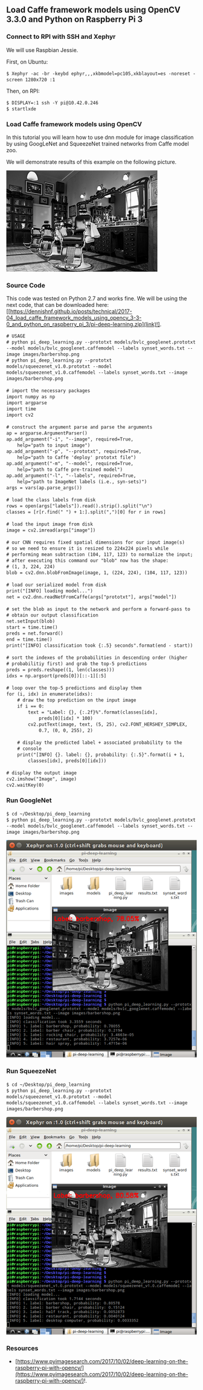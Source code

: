 
## Load Caffe framework models using OpenCV 3.3.0 and Python on Raspberry Pi 3 ##

### Connect to RPI with SSH and Xephyr ###

We will use Raspbian Jessie.

First, on Ubuntu:

```
$ Xephyr -ac -br -keybd ephyr,,,xkbmodel=pc105,xkblayout=es -noreset -screen 1280x720 :1
```

Then, on RPI:

```
$ DISPLAY=:1 ssh -Y pi@10.42.0.246
$ startlxde
```

### Load Caffe framework models using OpenCV ###

In this tutorial you will learn how to use dnn module for image classification by using GoogLeNet and SqueezeNet trained networks from Caffe model zoo.

We will demonstrate results of this example on the following picture.

![image](/posts/technical/2017-04_load_caffe_framework_models_using_opencv_3-3-0_and_python_on_raspberry_pi_3/image.png)

### Source Code ###

This code was tested on Python 2.7 and works fine. We will be using the next code, that can be downloaded here: [[https://dennishnf.github.io/posts/technical/2017-04_load_caffe_framework_models_using_opencv_3-3-0_and_python_on_raspberry_pi_3/pi-deep-learning.zip](link)!].

```
# USAGE
# python pi_deep_learning.py --prototxt models/bvlc_googlenet.prototxt --model models/bvlc_googlenet.caffemodel --labels synset_words.txt --image images/barbershop.png
# python pi_deep_learning.py --prototxt models/squeezenet_v1.0.prototxt --model models/squeezenet_v1.0.caffemodel --labels synset_words.txt --image images/barbershop.png
     
# import the necessary packages
import numpy as np
import argparse
import time
import cv2
     
# construct the argument parse and parse the arguments
ap = argparse.ArgumentParser()
ap.add_argument("-i", "--image", required=True,
	help="path to input image")
ap.add_argument("-p", "--prototxt", required=True,
	help="path to Caffe 'deploy' prototxt file")
ap.add_argument("-m", "--model", required=True,
	help="path to Caffe pre-trained model")
ap.add_argument("-l", "--labels", required=True,
	help="path to ImageNet labels (i.e., syn-sets)")
args = vars(ap.parse_args())
     
# load the class labels from disk
rows = open(args["labels"]).read().strip().split("\n")
classes = [r[r.find(" ") + 1:].split(",")[0] for r in rows]
     
# load the input image from disk
image = cv2.imread(args["image"])
     
# our CNN requires fixed spatial dimensions for our input image(s)
# so we need to ensure it is resized to 224x224 pixels while
# performing mean subtraction (104, 117, 123) to normalize the input;
# after executing this command our "blob" now has the shape:
# (1, 3, 224, 224)
blob = cv2.dnn.blobFromImage(image, 1, (224, 224), (104, 117, 123))
     
# load our serialized model from disk
print("[INFO] loading model...")
net = cv2.dnn.readNetFromCaffe(args["prototxt"], args["model"])
     
# set the blob as input to the network and perform a forward-pass to
# obtain our output classification
net.setInput(blob)
start = time.time()
preds = net.forward()
end = time.time()
print("[INFO] classification took {:.5} seconds".format(end - start))
     
# sort the indexes of the probabilities in descending order (higher
# probabilitiy first) and grab the top-5 predictions
preds = preds.reshape((1, len(classes)))
idxs = np.argsort(preds[0])[::-1][:5]
     
# loop over the top-5 predictions and display them
for (i, idx) in enumerate(idxs):
	# draw the top prediction on the input image
	if i == 0:
		text = "Label: {}, {:.2f}%".format(classes[idx],
			preds[0][idx] * 100)
		cv2.putText(image, text, (5, 25), cv2.FONT_HERSHEY_SIMPLEX,
			0.7, (0, 0, 255), 2)
     
	# display the predicted label + associated probability to the
	# console	
	print("[INFO] {}. label: {}, probability: {:.5}".format(i + 1,
		classes[idx], preds[0][idx]))
     
# display the output image
cv2.imshow("Image", image)
cv2.waitKey(0)
```

### Run GoogleNet ###

```
$ cd ~/Desktop/pi_deep_learning
$ python pi_deep_learning.py --prototxt models/bvlc_googlenet.prototxt --model models/bvlc_googlenet.caffemodel --labels synset_words.txt --image images/barbershop.png
```

![image](/posts/technical/2017-04_load_caffe_framework_models_using_opencv_3-3-0_and_python_on_raspberry_pi_3/result1.png)

### Run SqueezeNet ###

```
$ cd ~/Desktop/pi_deep_learning
$ python pi_deep_learning.py --prototxt models/squeezenet_v1.0.prototxt --model models/squeezenet_v1.0.caffemodel --labels synset_words.txt --image images/barbershop.png
```

![image](/posts/technical/2017-04_load_caffe_framework_models_using_opencv_3-3-0_and_python_on_raspberry_pi_3/result2.png)

### Resources ###

- [https://www.pyimagesearch.com/2017/10/02/deep-learning-on-the-raspberry-pi-with-opencv/](https://www.pyimagesearch.com/2017/10/02/deep-learning-on-the-raspberry-pi-with-opencv/)!.


